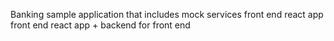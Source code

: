 Banking sample application that includes
mock services
front end react app
front end react app + backend for front end
